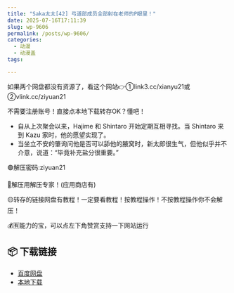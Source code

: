 ```yaml
---
title: "Saka太太[42] 弓道部成员全部射在老师的P眼里！"
date: 2025-07-16T17:11:39
slug: wp-9606
permalink: /posts/wp-9606/
categories:
  - 动漫
  - 动漫盖
tags:

---
```


如果两个网盘都没有资源了，看这个网站👉①link3.cc/xianyu21或②vlink.cc/ziyuan21

不需要注册账号！直接点本地下载转存OK？懂吧！

*   自从上次聚会以来，Hajime 和 Shintaro 开始定期互相寻找。当 Shintaro 来到 Kazu 家时，他的愿望实现了。
*   当坐立不安的肇询问他是否可以舔他的腋窝时，新太郎很生气，但他似乎并不介意，说道：“毕竟补充盐分很重要。”

🟢解压密码:ziyuan21

🔵解压用解压专家！(应用商店有)

🟡转存的链接网盘有教程！一定要看教程！按教程操作！不按教程操作你不会解压！

💰🈶能力的宝，可以点左下角赞赏支持一下网站运行

## 📦 下载链接
- [百度网盘](https://blziyuan21.com/pay-download/9606?key=8c6f682ada&down_id=0)
- [本地下载](https://blziyuan21.com/pay-download/9606?key=8c6f682ada&down_id=1)

